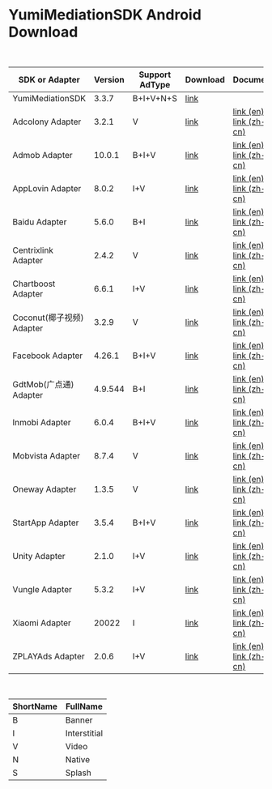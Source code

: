 # YumiMediationSDK Android Download

</br>

| SDK or Adapter            | Version | Support AdType | Download                                                     | Document                                                     | Note |
| ------------------------- | ------- | -------------- | ------------------------------------------------------------ | ------------------------------------------------------------ | ---- |
| YumiMediationSDK          | 3.3.7   | B+I+V+N+S      | [link](http://adsdk.yumimobi.com/Android/Android_Mediation/3.3.7/YumiMobi_SDK_Android_V3.3.7.zip) |                                                              |      |
| Adcolony Adapter          | 3.2.1   | V              | [link](http://adsdk.yumimobi.com/Android/Android_Adapters/3.3.7/yumi_adapter_adcolony_v3.3.7.zip) | [link (en)](https://github.com/yumimobi/YumiMediationSDKDemo-Android/blob/master/docs/YumiMediationSDK%20-%20Mediation%20List(en)%20.md#adcolony)</br>[link (zh-cn)](https://github.com/yumimobi/YumiMediationSDKDemo-Android/blob/master/docs/YumiMediationSDK%20-%20Mediation%20List(zh-cn)%20.md#adcolony) |      |
| Admob Adapter             | 10.0.1  | B+I+V          | [link](http://adsdk.yumimobi.com/Android/Android_Adapters/3.3.7/yumi_adapter_admob_v3.3.7.jar) | [link (en)](https://github.com/yumimobi/YumiMediationSDKDemo-Android/blob/master/docs/YumiMediationSDK%20-%20Mediation%20List(en)%20.md#applovin)</br>[link (zh-cn)](https://github.com/yumimobi/YumiMediationSDKDemo-Android/blob/master/docs/YumiMediationSDK%20-%20Mediation%20List(zh-cn)%20.md#admob) |      |
| AppLovin Adapter          | 8.0.2   | I+V            | [link](http://adsdk.yumimobi.com/Android/Android_Adapters/3.3.7/yumi_adapter_applovin_v3.3.7.jar) | [link (en)](https://github.com/yumimobi/YumiMediationSDKDemo-Android/blob/master/docs/YumiMediationSDK%20-%20Mediation%20List(en)%20.md#applovin)</br>[link (zh-cn)](https://github.com/yumimobi/YumiMediationSDKDemo-Android/blob/master/docs/YumiMediationSDK%20-%20Mediation%20List(zh-cn)%20.md#applovin) |      |
| Baidu Adapter             | 5.6.0   | B+I            | [link](http://adsdk.yumimobi.com/Android/Android_Adapters/3.3.7/yumi_adapter_baidu_v3.3.7.jar) | [link (en)](https://github.com/yumimobi/YumiMediationSDKDemo-Android/blob/master/docs/YumiMediationSDK%20-%20Mediation%20List(en)%20.md#baidu百度)</br>[link (zh-cn)](https://github.com/yumimobi/YumiMediationSDKDemo-Android/blob/master/docs/YumiMediationSDK%20-%20Mediation%20List(zh-cn)%20.md#baidu百度) |      |
| Centrixlink Adapter       | 2.4.2   | V              | [link](http://adsdk.yumimobi.com/Android/Android_Adapters/3.3.7/yumi_adapter_centrixlink_v3.3.7.jar) | [link (en)](https://github.com/yumimobi/YumiMediationSDKDemo-Android/blob/master/docs/YumiMediationSDK%20-%20Mediation%20List(en)%20.md#centrixlink)</br>[link (zh-cn)](https://github.com/yumimobi/YumiMediationSDKDemo-Android/blob/master/docs/YumiMediationSDK%20-%20Mediation%20List(zh-cn)%20.md#centrixlink) |      |
| Chartboost Adapter        | 6.6.1   | I+V            | [link](http://adsdk.yumimobi.com/Android/Android_Adapters/3.3.7/yumi_adapter_chartboost_v3.3.7.jar) | [link (en)](https://github.com/yumimobi/YumiMediationSDKDemo-Android/blob/master/docs/YumiMediationSDK%20-%20Mediation%20List(en)%20.md#chartboost)<br>[link (zh-cn)](https://github.com/yumimobi/YumiMediationSDKDemo-Android/blob/master/docs/YumiMediationSDK%20-%20Mediation%20List(zh-cn)%20.md#chartboost) |      |
| Coconut(椰子视频) Adapter | 3.2.9   | V              | [link](http://adsdk.yumimobi.com/Android/Android_Adapters/3.3.7/yumi_adapter_coconut_v3.3.7.zip) | [link (en)](https://github.com/yumimobi/YumiMediationSDKDemo-Android/blob/master/docs/YumiMediationSDK%20-%20Mediation%20List(en)%20.md#coconut椰子视频)</br>[link (zh-cn)](https://github.com/yumimobi/YumiMediationSDKDemo-Android/blob/master/docs/YumiMediationSDK%20-%20Mediation%20List(zh-cn)%20.md#coconut椰子视频) |      |
| Facebook Adapter          | 4.26.1  | B+I+V          | [link](http://adsdk.yumimobi.com/Android/Android_Adapters/3.3.7/yumi_adapter_facebook_v3.3.7.jar) | [link (en)](https://github.com/yumimobi/YumiMediationSDKDemo-Android/blob/master/docs/YumiMediationSDK%20-%20Mediation%20List(en)%20.md#facebook)</br>[link (zh-cn)](https://github.com/yumimobi/YumiMediationSDKDemo-Android/blob/master/docs/YumiMediationSDK%20-%20Mediation%20List(zh-cn)%20.md#facebook) |      |
| GdtMob(广点通) Adapter    | 4.9.544 | B+I            | [link](http://adsdk.yumimobi.com/Android/Android_Adapters/3.3.7/yumi_adapter_gdt_v3.3.7.jar) | [link (en)](https://github.com/yumimobi/YumiMediationSDKDemo-Android/blob/master/docs/YumiMediationSDK%20-%20Mediation%20List(en)%20.md#gdtmob广点通)</br>[link (zh-cn)](https://github.com/yumimobi/YumiMediationSDKDemo-Android/blob/master/docs/YumiMediationSDK%20-%20Mediation%20List(zh-cn)%20.md#gdtmob广点通) |      |
| Inmobi Adapter            | 6.0.4   | B+I+V          | [link](http://adsdk.yumimobi.com/Android/Android_Adapters/3.3.7/yumi_adapter_inmobi_v3.3.7.jar) | [link (en)](https://github.com/yumimobi/YumiMediationSDKDemo-Android/blob/master/docs/YumiMediationSDK%20-%20Mediation%20List(en)%20.md#inmobi)</br>[link (zh-cn)](https://github.com/yumimobi/YumiMediationSDKDemo-Android/blob/master/docs/YumiMediationSDK%20-%20Mediation%20List(zh-cn)%20.md#inmobi) |      |
| Mobvista Adapter          | 8.7.4   | V              | [link](http://adsdk.yumimobi.com/Android/Android_Adapters/3.3.7/yumi_adapter_mobvista_v3.3.7.zip) | [link (en)](https://github.com/yumimobi/YumiMediationSDKDemo-Android/blob/master/docs/YumiMediationSDK%20-%20Mediation%20List(en)%20.md#mobvista)</br>[link (zh-cn)](https://github.com/yumimobi/YumiMediationSDKDemo-Android/blob/master/docs/YumiMediationSDK%20-%20Mediation%20List(zh-cn)%20.md#mobvista) |      |
| Oneway Adapter            | 1.3.5   | V              | [link](http://adsdk.yumimobi.com/Android/Android_Adapters/3.3.7/yumi_adapter_oneway_v3.3.7.jar) | [link (en)](https://github.com/yumimobi/YumiMediationSDKDemo-Android/blob/master/docs/YumiMediationSDK%20-%20Mediation%20List(en)%20.md#oneway)</br>[link (zh-cn)](https://github.com/yumimobi/YumiMediationSDKDemo-Android/blob/master/docs/YumiMediationSDK%20-%20Mediation%20List(zh-cn)%20.md#oneway) |      |
| StartApp Adapter          | 3.5.4   | B+I+V          | [link](http://adsdk.yumimobi.com/Android/Android_Adapters/3.3.7/yumi_adapter_startapp_v3.3.7.jar) | [link (en)](https://github.com/yumimobi/YumiMediationSDKDemo-Android/blob/master/docs/YumiMediationSDK%20-%20Mediation%20List(en)%20.md#startapp)</br>[link (zh-cn)](https://github.com/yumimobi/YumiMediationSDKDemo-Android/blob/master/docs/YumiMediationSDK%20-%20Mediation%20List(zh-cn)%20.md#startapp) |      |
| Unity Adapter             | 2.1.0   | I+V            | [link](http://adsdk.yumimobi.com/Android/Android_Adapters/3.3.7/yumi_adapter_unity_v3.3.7.jar) | [link (en)](https://github.com/yumimobi/YumiMediationSDKDemo-Android/blob/master/docs/YumiMediationSDK%20-%20Mediation%20List(en)%20.md#unity)</br>[link (zh-cn)](https://github.com/yumimobi/YumiMediationSDKDemo-Android/blob/master/docs/YumiMediationSDK%20-%20Mediation%20List(zh-cn)%20.md#unity) |      |
| Vungle Adapter            | 5.3.2   | I+V            | [link](http://adsdk.yumimobi.com/Android/Android_Adapters/3.3.7/yumi_adapter_vungle_v3.3.7.zip) | [link (en)](https://github.com/yumimobi/YumiMediationSDKDemo-Android/blob/master/docs/YumiMediationSDK%20-%20Mediation%20List(en)%20.md#vungle)</br>[link (zh-cn)](https://github.com/yumimobi/YumiMediationSDKDemo-Android/blob/master/docs/YumiMediationSDK%20-%20Mediation%20List(zh-cn)%20.md#vungle) |      |
| Xiaomi Adapter            | 20022   | I              | [link](http://adsdk.yumimobi.com/Android/Android_Adapters/3.3.7/yumi_adapter_xiaomi_v3.3.7.jar) | [link (en)](https://github.com/yumimobi/YumiMediationSDKDemo-Android/blob/master/docs/YumiMediationSDK%20-%20Mediation%20List(en)%20.md#xiaomi)</br>[link (zh-cn)](https://github.com/yumimobi/YumiMediationSDKDemo-Android/blob/master/docs/YumiMediationSDK%20-%20Mediation%20List(zh-cn)%20.md#xiaomi) |      |
| ZPLAYAds Adapter          | 2.0.6   | I+V            | [link](http://adsdk.yumimobi.com/Android/Android_Adapters/3.3.7/yumi_adapter_playableads_v3.3.7.jar) | [link (en)](https://github.com/yumimobi/YumiMediationSDKDemo-Android/blob/master/docs/YumiMediationSDK%20-%20Mediation%20List(en)%20.md#zplayads)</br>[link (zh-cn)](https://github.com/yumimobi/YumiMediationSDKDemo-Android/blob/master/docs/YumiMediationSDK%20-%20Mediation%20List(zh-cn)%20.md#zplayads) |      |

</br>

| ShortName | FullName     |
| --------- | ------------ |
| B         | Banner       |
| I         | Interstitial |
| V         | Video        |
| N         | Native       |
| S         | Splash       |